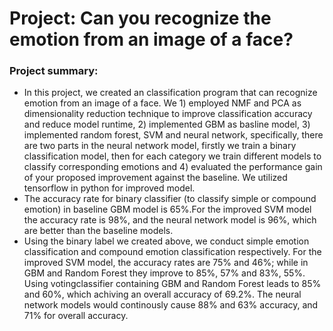 # Project: Can you recognize the emotion from an image of a face? 

### **Project summary**:  
+ In this project, we created an classification program that can recognize emotion from an image of a face. We 1) employed NMF and PCA as dimensionality reduction technique to improve classification accuracy and reduce model runtime, 2) implemented GBM as basline model, 3) implemented random forest, SVM and neural network, specifically, there are two parts in the neural network model, firstly we train a binary classification model, then for each category we train different models to classify corresponding emotions and 4) evaluated the performance gain of your proposed improvement against the baseline. We utilized tensorflow in python for improved model.
+ The accuracy rate for binary classifier (to classify simple or compound emotion) in baseline GBM model is 65%.For the improved SVM model the accuracy rate is 98%, and the neural network model is 96%, which are better than the baseline models.
+ Using the binary label we created above, we conduct simple emotion classification and compound emotion classification respectively. For the improved SVM model, the accuracy rates are 75% and 46%; while in GBM and Random Forest they improve to 85%, 57% and 83%, 55%. Using votingclassifier containing GBM and Random Forest leads to 85% and 60%, which achiving an overall accuracy of 69.2%. The neural network models would continously cause 88% and 63% accuracy, and 71% for overall accuracy.

